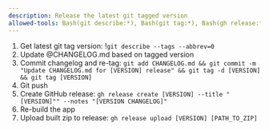```yaml
---
description: Release the latest git tagged version
allowed-tools: Bash(git describe:*), Bash(git tag:*), Bash(gh release:*), Bash(gh:*)
---
```


1. Get latest git tag version: !`git describe --tags --abbrev=0`
2. Update @CHANGELOG.md based on tagged version
3. Commit changelog and re-tag: `git add CHANGELOG.md && git commit -m "Update CHANGELOG.md for [VERSION] release" && git tag -d [VERSION] && git tag [VERSION]`
4. Git push
5. Create GitHub release: `gh release create [VERSION] --title "[VERSION]"" --notes "[VERSION CHANGELOG]"`
6. Re-build the app
7. Upload built zip to release: `gh release upload [VERSION] [PATH_TO_ZIP]`